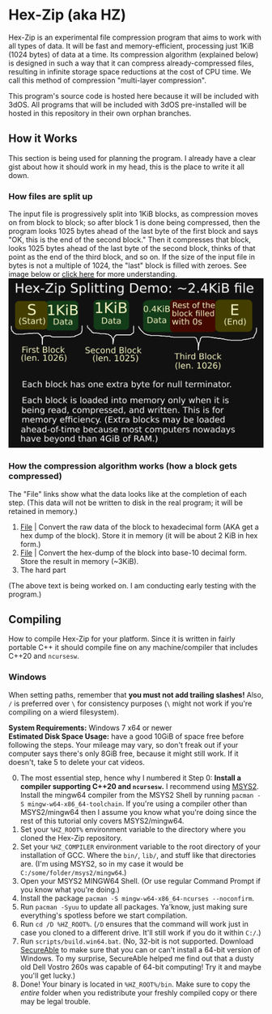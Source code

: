 # Hex-Zip (aka HZ)
Hex-Zip is an experimental file compression program that aims to work with all types of data. It will be fast and memory-efficient, processing just 1KiB (1024 bytes) of data at a time. Its compression algorithm (explained below) is designed in such a way that it can compress already-compressed files, resulting in infinite storage space reductions at the cost of CPU time. We call this method of compression "multi-layer compression".

This program's source code is hosted here because it will be included with 3dOS. All programs that will be included with 3dOS pre-installed will be hosted in this repository in their own orphan branches.
## How it Works
This section is being used for planning the program. I already have a clear gist about how it should work in my head, this is the place to write it all down. 

### How files are split up
The input file is progressively split into 1KiB blocks, as compression moves on from block to block; so after block 1 is done being compressed, then the program looks 1025 bytes ahead of the last byte of the first block and says "OK, this is the end of the second block." Then it compresses that block, looks 1025 bytes ahead of the last byte of the second block, thinks of that point as the end of the third block, and so on. If the size of the input file in bytes is not a multiple of 1024, the "last" block is filled with zeroes. See image below or [click here](./assets/readme/hzdms1.svg) for more understanding.  
<img src="./assets/readme/hzdms1.svg">

### How the compression algorithm works (how a block gets compressed)
The "File" links show what the data looks like at the completion of each step. (This data will not be written to disk in the real program; it will be retained in memory.)
1. [File](./assets/readme/stage1) | Convert the raw data of the block to hexadecimal form (AKA get a hex dump of the block). Store it in memory (it will be about 2 KiB in hex form.)
2. [File](./assets/readme/stage2) | Convert the hex-dump of the block into base-10 decimal form. Store the result in memory (~3KiB).
3. The hard part

(The above text is being worked on. I am conducting early testing with the program.)

## Compiling
How to compile Hex-Zip for your platform. Since it is written in fairly portable C++ it should compile fine on any machine/compiler that includes C++20 and `ncursesw`.

### Windows
When setting paths, remember that **you must not add trailing slashes!** Also, `/` is preferred over `\` for consistency purposes (`\` might not work if you're compiling on a wierd filesystem).

**System Requirements:** Windows 7 x64 or newer  
**Estimated Disk Space Usage:** have a good 10GiB of space free before following the steps. Your mileage may vary, so don't freak out if your computer says there's only 8GiB free, because it might still work. If it doesn't, take 5 to delete your cat videos.

0. The most essential step, hence why I numbered it Step 0: **Install a compiler supporting C++20 and `ncursesw`.** I recommend using [MSYS2](https://www.msys2.org/). Install the mingw64 compiler from the MSYS2 Shell by running `pacman -S mingw-w64-x86_64-toolchain`. If you're using a compiler other than MSYS2/mingw64 then I assume you know what you're doing since the rest of this tutorial only covers MSYS2/mingw64.  
1. Set your `%HZ_ROOT%` environment variable to the directory where you cloned the Hex-Zip repository.  
2. Set your `%HZ_COMPILER` environment variable to the root directory of your installation of GCC. Where the `bin/`, `lib/`, and stuff like that directories are. (I'm using MSYS2, so in my case it would be `C:/some/folder/msys2/mingw64`.)  
3. Open your MSYS2 MINGW64 Shell. (Or use regular Command Prompt if you know what you're doing.)  
4. Install the package `pacman -S mingw-w64-x86_64-ncurses --noconfirm`.  
5. Run `pacman -Syuu` to update all packages. Ya'know, just making sure everything's spotless before we start compilation.  
6. Run `cd /D %HZ_ROOT%`. (`/D` ensures that the command will work just in case you cloned to a different drive. It'll still work if you do it within `C:/`.)  
7. Run `scripts/build.win64.bat`. (No, 32-bit is not supported. Download [SecureAble](https://www.grc.com/securable.htm) to make sure that you can or can't install a 64-bit version of Windows. To my surprise, SecureAble helped me find out that a dusty old Dell Vostro 260s was capable of 64-bit computing! Try it and maybe you'll get lucky.)
8. Done! Your binary is located in `%HZ_ROOT%/bin`. Make sure to copy the *entire* folder when you redistribute your freshly compiled copy or there may be legal trouble.